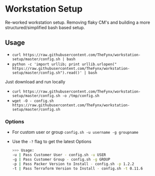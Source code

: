 # Workstation Setup

Re-worked workstation setup. Removing flaky CM's and building a more structured/simplified bash based setup.

## Usage

- `curl https://raw.githubusercontent.com/TheFynx/workstation-setup/master/config.sh | bash`
- `python -c 'import urllib; print urllib.urlopen(" https://raw.githubusercontent.com/TheFynx/workstation-setup/master/config.sh").read()' | bash`

Just download and run locally

- `curl https://raw.githubusercontent.com/TheFynx/workstation-setup/master/config.sh -o /tmp/config.sh`
- `wget -O - config.sh https://raw.githubusercontent.com/TheFynx/workstation-setup/master/config.sh`

### Options

- For custom user or group `config.sh -u username -g groupname`
- Use the `-?` flag to get the latest Options

  ```bash
  >>> Usage:
  -u | Pass Customer User - config.sh -u USER
  -g | Pass Customer Group - config.sh -g GROUP
  -p | Pass Packer Version to Install - config.sh -p 1.2.2
  -t | Pass Terraform Version to Install - config.sh -t 0.11.6
```